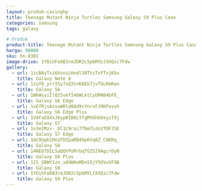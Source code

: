 ```yaml
---
layout: produk-casinghp
title: Teenage Mutant Ninja Turtles Samsung Galaxy S9 Plus Case
categories: samsung
tags: galaxy

# Produk
product-title: Teenage Mutant Ninja Turtles Samsung Galaxy S9 Plus Case
harga: 90000
sku: hn-0381
image-drive: 1YDihFe6B3rmJDR2c5pbMYLtXXQzc7Fdw
gallery:
  - url: 1icBAyTsi6XvniLHndl30TtsTxYTvjKbu
    title: Galaxy Note 8
  - url: 1iuf0_yrrI5y7sQ3tnKAEk7jvTGLRmReo
    title: Galaxy S6
  - url: 1WkWsyiIlQ25vmfI46WLktCyUMAB4bFE_
    title: Galaxy S6 Edge
  - url: 1xEfRjsAzsuWRld0Ad9cYnrxFJ9KFevvh
    title: Galaxy S6 Edge Plus
  - url: 1V4FaE8XxJ0ypBIB6LYfgMVGhbOxyzf4j
    title: Galaxy S7
  - url: 1v3eIMzv-_Dl1C9rai7Tbm7LdsVTQFJSE
    title: Galaxy S7 Edge
  - url: 1mCOUgk2Hn2FDZpaRB49p6Vq8Z_COKRq_
    title: Galaxy S8
  - url: 14NEbTDIL5aQQtPoMrbqTGZSI9AgcrDyN
    title: Galaxy S8 Plus
  - url: 1IS_SBWY1zn_s8UW0oMDnS5jY5OVuVF9B
    title: Galaxy S9
  - url: 1YDihFe6B3rmJDR2c5pbMYLtXXQzc7Fdw
    title: Galaxy S9 Plus
---
```

